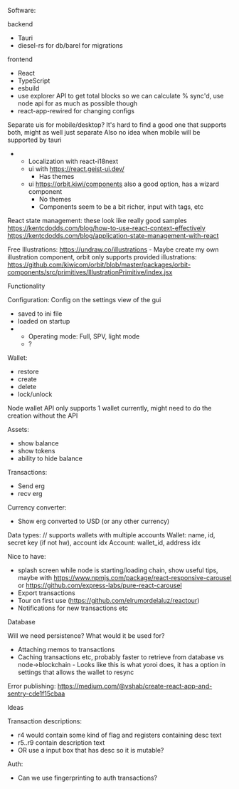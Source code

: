 Software:

backend
- Tauri
- diesel-rs for db/barel for migrations

frontend
- React
- TypeScript
- esbuild
- use explorer API to get total blocks so we can calculate % sync'd, use node api for as much as possible though
- react-app-rewired for changing configs

Separate uis for mobile/desktop? It's hard to find a good one that supports both, might as well just separate
Also no idea when mobile will be supported by tauri

- - Localization with react-i18next
  - ui with https://react.geist-ui.dev/
    - Has themes
  - ui https://orbit.kiwi/components also a good option, has a wizard component
    - No themes
    - Components seem to be a bit richer, input with tags, etc


React state management:
these look like really good samples
https://kentcdodds.com/blog/how-to-use-react-context-effectively
https://kentcdodds.com/blog/application-state-management-with-react

Free Illustrations:
https://undraw.co/illustrations - Maybe create my own illustration component, orbit only supports provided illustrations: https://github.com/kiwicom/orbit/blob/master/packages/orbit-components/src/primitives/IllustrationPrimitive/index.jsx

Functionality

Configuration:
Config on the settings view of the gui
- saved to ini file
- loaded on startup
- - Operating mode: Full, SPV, light mode
  - ?

Wallet:
- restore
- create
- delete
- lock/unlock

Node wallet API only supports 1 wallet currently, might need to do the creation without the API

Assets:
- show balance
- show tokens
- ability to hide balance

Transactions:
- Send erg
- recv erg

Currency converter:
- Show erg converted to USD (or any other currency)

Data types:
// supports wallets with multiple accounts
Wallet: name, id, secret key (if not hw), account idx
Account: wallet_id, address idx


Nice to have:
- splash screen while node is starting/loading chain, show useful tips, maybe with https://www.npmjs.com/package/react-responsive-carousel or https://github.com/express-labs/pure-react-carousel
- Export transactions
- Tour on first use (https://github.com/elrumordelaluz/reactour)
- Notifications for new transactions etc

Database

Will we need persistence? What would it be used for?
- Attaching memos to transactions
- Caching transactions etc, probably faster to retrieve from database vs node->blockchain - Looks like this is what yoroi does, it has a option in settings that allows the wallet to resync


Error publishing:
https://medium.com/@vshab/create-react-app-and-sentry-cde1f15cbaa

Ideas

Transaction descriptions:
- r4 would contain some kind of flag and registers containing desc text
- r5..r9 contain description text
- OR use a input box that has desc so it is mutable?

Auth:
- Can we use fingerprinting to auth transactions?
